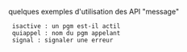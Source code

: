 quelques exemples d'utilisation des API "message"

     isactive : un pgm est-il actil
     quiappel : nom du pgm appelant
     signal : signaler une erreur
